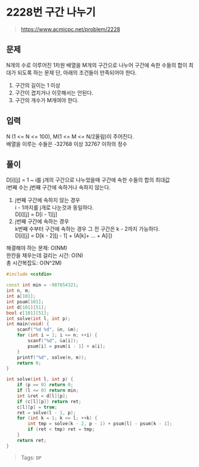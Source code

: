 # 2228번 구간 나누기
>https://www.acmicpc.net/problem/2228

## 문제
N개의 수로 이루어진 1차원 배열을 M개의 구간으로 나누어 구간에 속한 수들의 합이 최대가 되도록 하는 문제 단, 아래의 조건들이 만족되어야 한다.  
1. 구간의 길이는 1 이상
2. 구간이 겹치거나 이웃해서는 안된다.
3. 구간의 개수가 M개여야 한다.

## 입력
N (1 <= N <= 100), M(1 <= M <= N/2올림)이 주어진다.  
배열을 이루는 수들은 -32768 이상 32767 이하의 정수

## 풀이
D[i][j] = 1 ~ i를 j개의 구간으로 나누었을때 구간에 속한 수들의 합의 최대값  
i번째 수는 j번째 구간에 속하거나 속하지 않는다.
1. j번째 구간에 속하지 않는 경우  
   i - 1까지를 j개로 나눈것과 동일하다.  
   D[i][j] = D[i - 1][j]
2. j번째 구간에 속하는 경우  
   k번째 수부터 구간에 속하는 경우 그 전 구간은 k - 2까지 가능하다.  
   D[i][j] = D[k - 2][j - 1] + (A[k]+ ... + A[i])  

해결해야 하는 문제: O(NM)  
한칸을 채우는데 걸리는 시간: O(N)  
총 시간복잡도: O(N^2M)

```cpp
#include <cstdio>

const int min = -987654321;
int n, m;
int a[101];
int psum[101];
int d[101][51];
bool c[101][51];
int solve(int l, int p);
int main(void) {
    scanf("%d %d", &n, &m);
    for (int i = 1; i <= n; ++i) {
        scanf("%d", &a[i]);
        psum[i] = psum[i - 1] + a[i];
    }
    printf("%d", solve(n, m));
    return 0;
}

int solve(int l, int p) {
    if (p == 0) return 0;
    if (l <= 0) return min;
    int &ret = d[l][p];
    if (c[l][p]) return ret;
    c[l][p] = true;
    ret = solve(l - 1, p);
    for (int k = 1; k <= l; ++k) {
        int tmp = solve(k - 2, p - 1) + psum[l] - psum[k - 1];
        if (ret < tmp) ret = tmp;
    }
    return ret;
}
```

>Tags: `DP`